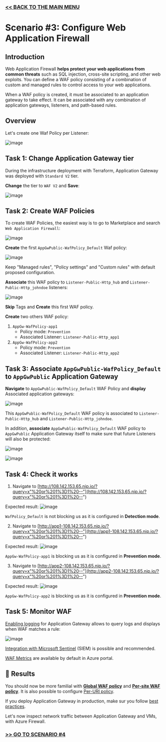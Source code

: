 ### [<< BACK TO THE MAIN MENU](https://github.com/dawlysd/azure-application-gateway-microhack)

# Scenario #3: Configure Web Application Firewall

## Introduction 

Web Application Firewall **helps protect your web applications from common threats** such as SQL injection, cross-site scripting, and other web exploits. You can define a WAF policy consisting of a combination of custom and managed rules to control access to your web applications.

When a WAF policy is created, it must be associated to an application gateway to take effect. It can be associated with any combination of application gateways, listeners, and path-based rules.

## Overview

Let's create one Waf Policy per Listener:

![image](docs/scenario3-overview.png)

## Task 1: Change Application Gateway tier

During the infrastructure deployment with Terraform, Application Gateway was deployed with `Standard V2` tier.

**Change** the tier to `WAF V2` and **Save**:

![image](docs/scenario3-change_tier.png)

## Task 2: Create WAF Policies

To create WAF Policies, the easiest way is to go to Marketplace and search `Web Application Firewall`:

![image](docs/scenario3-marketplace.png)

**Create** the first `AppGwPublic-WafPolicy_Default` Waf policy:

![image](docs/scenario3-wafpolicy-default.png)

Keep "Managed rules", "Policy settings" and "Custom rules" with default proposed configuration.

**Associate** this WAF policy to `Listener-Public-Http_hub` and `Listener-Public-Http_johndoe` listeners:

![image](docs/scenario3-wafpolicy-default2.png)

**Skip** Tags and **Create** this first WAF policy.

**Create** two others WAF policy:
1) `AppGw-WafPolicy-app1`
   * Policy mode: `Prevention`
   * Associated Listener: `Listener-Public-Http_app1`
2) `AppGw-WafPolicy-app2`
   * Policy mode: `Prevention`
   * Associated Listener: `Listener-Public-Http_app2`

## Task 3: Associate `AppGwPublic-WafPolicy_Default` to `AppGwPublic` Application Gateway

**Navigate** to `AppGwPublic-WafPolicy_Default` WAF Policy and **display** Associated application gateways:

![image](docs/scenario3-wafpolicy-default3.png)

This `AppGwPublic-WafPolicy_Default` WAF policy is associated to `Listener-Public-Http_hub` and `Listener-Public-Http_johndoe`.

In addition, **associate** `AppGwPublic-WafPolicy_Default` WAF policy to `AppGwPublic` Application Gateway itself to make sure that future Listeners will also be protected:

![image](docs/scenario3-wafpolicy-default4.png)

![image](docs/scenario3-wafpolicy-default5.png)

## Task 4: Check it works

1) Navigate to [http://108.142.153.65.nip.io/?query=x"%20or%201%3D1%20--"](http://108.142.153.65.nip.io/?query=x"%20or%201%3D1%20--")

Expected result: 
![image](docs/scenario3-result-hub.png)

`WafPolicy_Default` is not blocking us as it is configured in **Detection mode**.

2) Navigate to [http://app1-108.142.153.65.nip.io/?query=x"%20or%201%3D1%20--"](http://app1-108.142.153.65.nip.io/?query=x"%20or%201%3D1%20--")

Expected result: 
![image](docs/scenario3-result-app1.png)

`AppGw-WafPolicy-app1` is blocking us as it is configured in **Prevention mode**.

3) Navigate to [http://app2-108.142.153.65.nip.io/?query=x"%20or%201%3D1%20--"](http://app2-108.142.153.65.nip.io/?query=x"%20or%201%3D1%20--")

Expected result: 
![image](docs/scenario3-result-app2.png)

`AppGw-WafPolicy-app2` is blocking us as it is configured in **Prevention mode**.

## Task 5: Monitor WAF

[Enabling logging](https://learn.microsoft.com/en-us/azure/web-application-firewall/ag/web-application-firewall-logs#enable-logging-through-the-azure-portal) for Application Gateway allows to query logs and displays when WAF matches a rule:

![image](docs/scenario3-monitoring.png)

[Integration with Microsoft Sentinel](https://learn.microsoft.com/en-us/azure/web-application-firewall/ag/best-practices#send-logs-to-microsoft-sentinel) (SIEM) is possible and recommended.

[WAF Metrics](https://learn.microsoft.com/en-us/azure/web-application-firewall/ag/application-gateway-waf-metrics#access-waf-metrics-in-azure-portal) are available by default in Azure portal.


## 🏁 Results

You should now be more familial with [**Global WAF policy**](https://learn.microsoft.com/en-us/azure/web-application-firewall/ag/policy-overview#global-waf-policy) and [**Per-site WAF policy**](https://learn.microsoft.com/en-us/azure/web-application-firewall/ag/policy-overview#per-site-waf-policy). It is also possible to configure [Per-URI policy](https://learn.microsoft.com/en-us/azure/web-application-firewall/ag/policy-overview#per-uri-policy).

If you deploy Application Gateway in production, make sur you follow [best practices](https://learn.microsoft.com/en-us/azure/web-application-firewall/ag/best-practices).

Let's now inspect network traffic between Application Gateway and VMs, with Azure Firewall.

### [>> GO TO SCENARIO #4](https://github.com/dawlysd/azure-application-gateway-microhack/blob/main/4-scenario.md)
